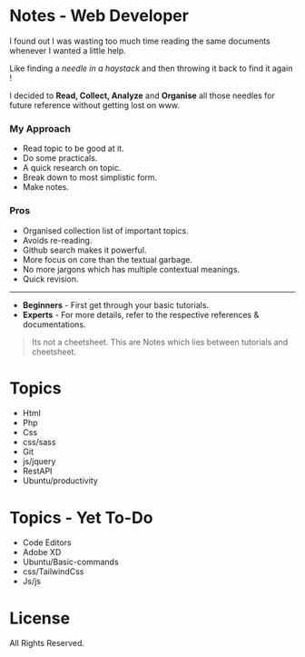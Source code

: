 # Notes - Web Developer

I found out I was wasting too much time reading the same documents whenever I wanted a little help.

Like finding a _needle in a haystack_ and then throwing it back to find it again !

I decided to **Read, Collect, Analyze** and **Organise** all those needles for future reference without getting lost on www.

### My Approach

- Read topic to be good at it.
- Do some practicals.
- A quick research on topic.
- Break down to most simplistic form.
- Make notes.

### Pros

- Organised collection list of important topics.
- Avoids re-reading.
- Github search makes it powerful.
- More focus on core than the textual garbage.
- No more jargons which has multiple contextual meanings.
- Quick revision.

---

- **Beginners** - First get through your basic tutorials.
- **Experts** - For more details, refer to the respective references & documentations.

> Its not a cheetsheet.
> This are Notes which lies between tutorials and cheetsheet.

# Topics

- Html
- Php
- Css
- css/sass
- Git
- js/jquery
- RestAPI
- Ubuntu/productivity

# Topics - Yet To-Do

- Code Editors
- Adobe XD
- Ubuntu/Basic-commands
- css/TailwindCss
- Js/js

# License

All Rights Reserved.
